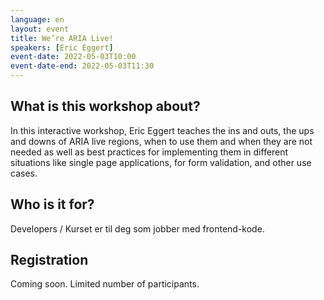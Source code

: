```yaml
---
language: en
layout: event
title: We’re ARIA Live!
speakers: [Eric Eggert]
event-date: 2022-05-03T10:00
event-date-end: 2022-05-03T11:30
---
```


## What is this workshop about?
In this interactive workshop, Eric Eggert teaches the ins and outs, the ups and downs of ARIA live regions, when to use them and when they are not needed as well as best practices for implementing them in different situations like single page applications, for form validation, and other use cases.

## Who is it for?
Developers / Kurset er til deg som jobber med frontend-kode.

## Registration
Coming soon. Limited number of participants.
